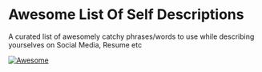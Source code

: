 # Awesome List Of Self Descriptions
A curated list of awesomely catchy phrases/words to use while describing yourselves on Social Media, Resume etc

[![Awesome](https://cdn.rawgit.com/sindresorhus/awesome/d7305f38d29fed78fa85652e3a63e154dd8e8829/media/badge.svg)](https://github.com/sindresorhus/awesome)

